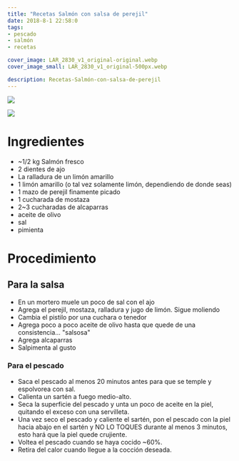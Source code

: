 ```yaml
---
title: "Recetas Salmón con salsa de perejil"
date: 2018-8-1 22:58:0
tags: 
- pescado
- salmón
- recetas

cover_image: LAR_2830_v1_original-original.webp
cover_image_small: LAR_2830_v1_original-500px.webp

description: Recetas-Salmón-con-salsa-de-perejil
---
```



[![](LAR_2830_v1_original-800px.webp)](LAR_2830_v1_original-original.webp)

[![](LAR_2831_v1_original-800px.webp)](LAR_2831_v1_original-original.webp)


# Ingredientes

*   ~1/2 kg Salmón fresco
*   2 dientes de ajo
*   La ralladura de un limón amarillo
*   1 limón amarillo (o tal vez solamente limón, dependiendo de donde seas)
*   1 mazo de perejil finamente picado
*   1 cucharada de mostaza
*   2~3 cucharadas de alcaparras
*   aceite de olivo
*   sal
*   pimienta

# Procedimiento

## Para la salsa

*  En un mortero muele un poco de sal con el ajo
*  Agrega el perejil, mostaza, ralladura y jugo de limón. Sigue moliendo
*  Cambia el pistilo por una cuchara o tenedor
*  Agrega poco a poco aceite de olivo hasta que quede de una consistencia... "salsosa"
*  Agrega alcaparras
*  Salpimenta al gusto

### Para el pescado

*  Saca el pescado al menos 20 minutos antes para que se temple y espolvorea con sal.
*  Calienta un sartén a fuego medio-alto.
*  Seca la superficie del pescado y unta un poco de aceite en la piel, quitando el exceso con una servilleta.
*  Una vez seco el pescado y caliente el sartén, pon el pescado con la piel hacia abajo en el sartén y NO LO TOQUES durante al menos 3 minutos, esto hará que la piel quede crujiente.
*  Voltea el pescado cuando se haya cocido ~60%.
*  Retira del calor cuando llegue a la cocción deseada.
